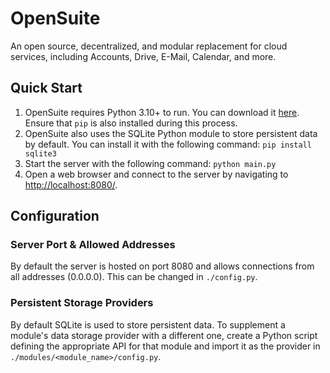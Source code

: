 # OpenSuite
An open source, decentralized, and modular replacement for cloud services, including Accounts, Drive, E-Mail, Calendar, and more.

## Quick Start
1. OpenSuite requires Python 3.10+ to run. You can download it [here](https://www.python.org/downloads/). Ensure that ```pip``` is also installed during this process.
2. OpenSuite also uses the SQLite Python module to store persistent data by default. You can install it with the following command: ```pip install sqlite3```
3. Start the server with the following command: ```python main.py```
4. Open a web browser and connect to the server by navigating to [http://localhost:8080/](http://localhost:8080/).

## Configuration
### Server Port & Allowed Addresses
By default the server is hosted on port 8080 and allows connections from all addresses (0.0.0.0). This can be changed in ```./config.py```.
### Persistent Storage Providers
By default SQLite is used to store persistent data. To supplement a module's data storage provider with a different one, create a Python script defining the appropriate API for that module and import it as the provider in ```./modules/<module_name>/config.py```.